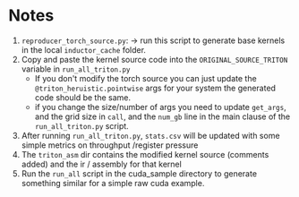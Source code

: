 # Notes

1. `reproducer_torch_source.py`: -> run this script to generate base kernels in the local `inductor_cache` folder.
2. Copy and paste the kernel source code into the `ORIGINAL_SOURCE_TRITON` variable in `run_all_triton.py`
    - If you don't modify the torch source you can just update the `@triton_heruistic.pointwise` args for your system
      the generated code should be the same. 
    - if you change the size/number of args you need to update `get_args`, and the grid size in `call`, and the
      `num_gb` line in the main clause of the `run_all_triton.py` script.
3. After running `run_all_triton.py`,  `stats.csv` will be updated with some simple metrics on throughput /register
   pressure
4. The `triton_asm` dir contains the modified kernel source (comments added) and the ir / assembly for that kernel
5. Run the `run_all` script in the cuda_sample directory to generate something similar for a simple raw cuda example.


